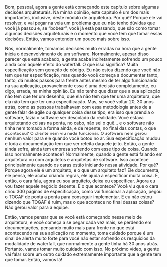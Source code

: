 
Bom, pessoal, agora a gente está começando este capítulo sobre algumas decisões arquiteturais. Na minha opinião, este capítulo é um dos mais importantes, inclusive, deste módulo de arquitetura. Por quê? Porque ele vai resolver, e vai pegar na veia um problema que eu não tenho dúvidas que você já passou e, se “bobear”, você já está passando, que são como tomar algumas decisões arquiteturais e o momento que você tem que tomar essas decisões. Então, vamos entender um pouco mais sobre isso.

Nós, normalmente, tomamos decisões muito erradas na hora que a gente inicia o desenvolvimento de um software. Normalmente, apesar disso parecer que está acabado, a gente acaba indiretamente sofrendo um pouco ainda com aquele efeito do waterfall. O que isso significa? Muita especificação sem geração de código. Eu não estou dizendo que você não tem que ter especificação, mas quando você começa a documentar tanto, tanto, dá muitos passos para frente antes mesmo de ter algo funcionando na sua aplicação, provavelmente essa é uma decisão completamente, eu digo, errada, na minha opinião. Eu não tenho que dizer que a sua aplicação não tem que ter um desenho, que ela não tem que ter uma arquitetura, que ela não tem que ter uma especificação. Mas, se você voltar 20, 30 anos atrás, como as pessoas trabalhavam com essa metodologia antes de a gente falar de agile ou qualquer coisa desse tipo, era isso que prendia o software, fazia o software ser descolado da realidade. Você estava arquitetando coisas na ponta, no cabo, não sei o quê… e o software não tinha nem tomado a forma ainda, e de repente, no final das contas, o que aconteceu? O cliente nem viu nada funcionar. O software nem gerou nenhum valor para ele quando você botou no ar. Sua especificação mudou e toda a documentação tem que ser refeita daquele jeito. Então, a gente ainda sofre, ainda tem empresa sofrendo com esse tipo de coisa. Quando isso normalmente acontece? Normalmente, quando a gente está falando em arquitetura ou com arquitetos e arquitetas de software. Isso acontece principalmente quando os caras estão iniciando nessa atividade. Por quê? Porque agora ele é um arquiteto, e o que um arquiteto faz? Ele documenta, ele pensa, ele acaba criando regras, ele ajuda a especificar muita coisa. E, então, o cara fala, agora eu sou arquiteto, deixa eu especificar. Agora eu vou fazer aquele negócio decente. E o que acontece? Você viu que o cara criou 300 páginas de especificação, como vai funcionar a aplicação, pegou o TOGAF de ponta a ponta para conseguir implementar. E eu não estou dizendo que TOGAF é ruim, mas o que acontece no final dessas coisas? Não gerou valor para a equipe.

Então, vamos pensar que se você está começando nesse meio de arquitetura, e você começa a se pegar cada vez mais, se perdendo em documentações, pensando muito mais para frente no que está acontecendo na sua aplicação no momento, toma cuidado porque é um sinal de alerta muito forte para você não estar sofrendo os resquícios da modalidade de waterfall, que normalmente a gente tinha há 30 anos atrás. Portanto, vamos tomar muito cuidado com isso. No próximo vídeo, a gente vai falar sobre um outro cuidado extremamente importante que a gente tem que tomar. Então, vamos lá!